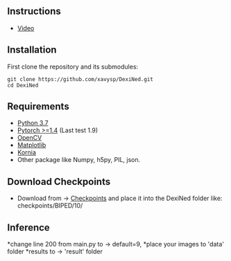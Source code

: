 ## Instructions
* [Video](https://www.youtube.com/watch?v=Hz0uU04B3U8)

## Installation
First clone the repository and its submodules:
```
git clone https://github.com/xavysp/DexiNed.git
cd DexiNed
```
## Requirements

* [Python 3.7](https://www.python.org/downloads/release/python-370/g)
* [Pytorch >=1.4](https://pytorch.org/) (Last test 1.9)
* [OpenCV](https://pypi.org/project/opencv-python/)
* [Matplotlib](https://matplotlib.org/3.1.1/users/installing.html)
* [Kornia](https://kornia.github.io/)
* Other package like Numpy, h5py, PIL, json. 

## Download Checkpoints
* Download from -> [Checkpoints](https://drive.google.com/file/d/1V56vGTsu7GYiQouCIKvTWl5UKCZ6yCNu/view) and place it into the DexiNed folder like: checkpoints/BIPED/10/

## Inference
*change line 200 from main.py to -> default=9,
*place your images to 'data' folder
*results to -> 'result' folder
